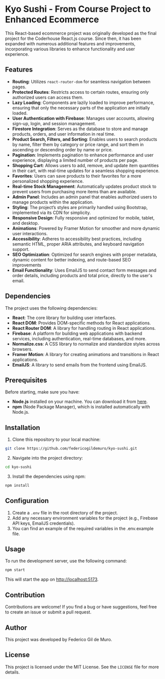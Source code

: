 # Kyo Sushi - From Course Project to Enhanced Ecommerce

This React-based ecommerce project was originally developed as the final project for the Coderhouse React.js course. Since then, it has been expanded with numerous additional features and improvements, incorporating various libraries to enhance functionality and user experience.

## Features

- **Routing**: Utilizes `react-router-dom` for seamless navigation between pages.
- **Protected Routes**: Restricts access to certain routes, ensuring only authorized users can access them.
- **Lazy Loading**: Components are lazily loaded to improve performance, ensuring that only the necessary parts of the application are initially loaded.
- **User Authentication with Firebase**: Manages user accounts, allowing sign-up, login, and session management.
- **Firestore Integration**: Serves as the database to store and manage products, orders, and user information in real time.
- **Product Search, Filters, and Sorting**: Enables users to search products by name, filter them by category or price range, and sort them in ascending or descending order by name or price.
- **Pagination**: Implements pagination to enhance performance and user experience, displaying a limited number of products per page.
- **Shopping Cart**: Allows users to add, remove, and update item quantities in their cart, with real-time updates for a seamless shopping experience.
- **Favorites**: Users can save products to their favorites for a more personalized shopping experience.
- **Real-time Stock Management**: Automatically updates product stock to prevent users from purchasing more items than are available.
- **Admin Panel**: Includes an admin panel that enables authorized users to manage products within the application.
- **Styling**: The project’s styles are primarily handled using Bootstrap, implemented via its CDN for simplicity.
- **Responsive Design**: Fully responsive and optimized for mobile, tablet, and desktop.
- **Animations**: Powered by Framer Motion for smoother and more dynamic user interactions.
- **Accessibility**: Adheres to accessibility best practices, including semantic HTML, proper ARIA attributes, and keyboard navigation support.
- **SEO Optimization**: Optimized for search engines with proper metadata, dynamic content for better indexing, and route-based SEO improvements
- **Email Functionality**: Uses EmailJS to send contact form messages and order details, including products and total price, directly to the user's email.

## Dependencies

The project uses the following dependencies:

- **React**: The core library for building user interfaces.
- **React DOM**: Provides DOM-specific methods for React applications.
- **React Router DOM**: A library for handling routing in React applications.
- **Firebase**: A platform for building web applications with backend services, including authentication, real-time databases, and more.
- **Normalize.css**: A CSS library to normalize and standardize styles across browsers.
- **Framer Motion**: A library for creating animations and transitions in React applications.
- **EmailJS**: A library to send emails from the frontend using EmailJS.

## Prerequisites

Before starting, make sure you have:

- **Node.js** installed on your machine. You can download it from [here](https://nodejs.org/).
- **npm** (Node Package Manager), which is installed automatically with Node.js.

## Installation

1. Clone this repository to your local machine:

```bash
git clone https://github.com/federicogildemuro/kyo-sushi.git
```

2. Navigate into the project directory:

```bash
cd kyo-sushi
```

3. Install the dependencies using npm:

```bash
npm install
```

## Configuration

1. Create a `.env` file in the root directory of the project.
2. Add any necessary environment variables for the project (e.g., Firebase API keys, EmailJS credentials).
3. You can find an example of the required variables in the .env.example file.

## Usage

To run the development server, use the following command:

```bash
npm start
```

This will start the app on [http://localhost:5173](http://localhost:5173).

## Contribution

Contributions are welcome! If you find a bug or have suggestions, feel free to create an issue or submit a pull request.

## Author

This project was developed by Federico Gil de Muro.

## License

This project is licensed under the MIT License. See the `LICENSE` file for more details.
